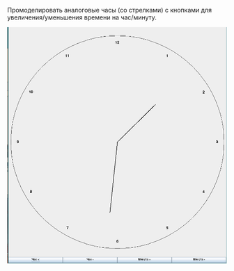 Промоделировать аналоговые часы (со стрелками) с кнопками для увеличения/уменьшения времени на час/минуту.

![Примерное изображение](screenshot.png)
